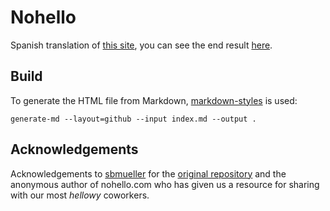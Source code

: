 # Nohello

Spanish translation of [this site](https://sbmueller.github.io/nohello/), you can see the end result [here](https://github.io/jlelizalde/nohello).

## Build

To generate the HTML file from Markdown,
[markdown-styles](https://github.com/mixu/markdown-styles) is used:

```
generate-md --layout=github --input index.md --output .
```

## Acknowledgements

Acknowledgements to [sbmueller](https://github.com/sbmueller) for the [original repository](https://github.com/sbmueller/nohello) and the anonymous author of nohello.com who has given us a resource for sharing with our most _hellowy_ coworkers.

